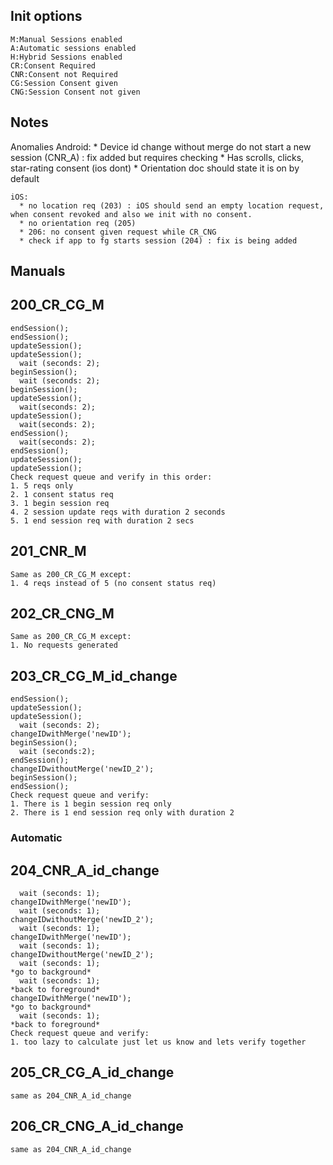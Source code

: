## Init options
    M:Manual Sessions enabled
    A:Automatic sessions enabled
    H:Hybrid Sessions enabled
    CR:Consent Required
    CNR:Consent not Required
    CG:Session Consent given
    CNG:Session Consent not given

## Notes
  Anomalies
    Android:
      * Device id change without merge do not start a new session (CNR_A) : fix added but requires checking
      * Has scrolls, clicks, star-rating consent (ios dont)
      * Orientation doc should state it is on by default
    
    iOS:
      * no location req (203) : iOS should send an empty location request, when consent revoked and also we init with no consent.
      * no orientation req (205)
      * 206: no consent given request while CR_CNG
      * check if app to fg starts session (204) : fix is being added

## Manuals

## 200_CR_CG_M
    endSession();
    endSession();
    updateSession();
    updateSession();
      wait (seconds: 2);
    beginSession();
      wait (seconds: 2);
    beginSession();
    updateSession();
      wait(seconds: 2);
    updateSession();
      wait(seconds: 2);
    endSession();
      wait(seconds: 2);
    endSession();
    updateSession();
    updateSession();
    Check request queue and verify in this order:
    1. 5 reqs only
    2. 1 consent status req
    3. 1 begin session req
    4. 2 session update reqs with duration 2 seconds
    5. 1 end session req with duration 2 secs

## 201_CNR_M
    Same as 200_CR_CG_M except:
    1. 4 reqs instead of 5 (no consent status req)

## 202_CR_CNG_M
    Same as 200_CR_CG_M except:
    1. No requests generated

## 203_CR_CG_M_id_change
    endSession();
    updateSession();
    updateSession();
      wait (seconds: 2);
    changeIDwithMerge('newID');
    beginSession();
      wait (seconds:2);
    endSession();
    changeIDwithoutMerge('newID_2');
    beginSession();
    endSession();
    Check request queue and verify:
    1. There is 1 begin session req only
    2. There is 1 end session req only with duration 2

### Automatic

## 204_CNR_A_id_change
      wait (seconds: 1);
    changeIDwithMerge('newID');
      wait (seconds: 1);
    changeIDwithoutMerge('newID_2');
      wait (seconds: 1);
    changeIDwithMerge('newID');
      wait (seconds: 1);
    changeIDwithoutMerge('newID_2');
      wait (seconds: 1);
    *go to background*
      wait (seconds: 1);
    *back to foreground*
    changeIDwithMerge('newID');
    *go to background*
      wait (seconds: 1);
    *back to foreground*
    Check request queue and verify:
    1. too lazy to calculate just let us know and lets verify together

## 205_CR_CG_A_id_change
    same as 204_CNR_A_id_change

## 206_CR_CNG_A_id_change
    same as 204_CNR_A_id_change